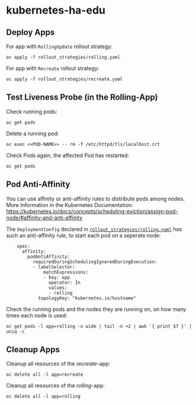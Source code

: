 # kubernetes-ha-edu


## Deploy Apps
For app with `RollingUpdate` rollout strategy:
```
oc apply -f rollout_strategies/rolling.yaml
```

For app with `Recreate` rollout strategy:
```
oc apply -f rollout_strategies/recreate.yaml
```

## Test Liveness Probe (in the Rolling-App)
Check running pods:
```
oc get pods
```

Delete a running pod:
```
oc exec <<POD-NAME>> -- rm -f /etc/httpd/tls/localhost.crt
```

Check Pods again, the affected Pod has restarted:
```
oc get pods
```

## Pod Anti-Affinity
You can use affinity or anti-affinity rules to distribute pods among nodes. More Information in the Kubernetes Documentation: https://kubernetes.io/docs/concepts/scheduling-eviction/assign-pod-node/#affinity-and-anti-affinity

The `DeploymentConfig` declared in [`rollout_strategies/rolling.yaml`](rollout_strategies/rolling.yaml) has such an anti-affinity rule, to start each pod on a seperate node:
```
    spec:
      affinity:
        podAntiAffinity:
          requiredDuringSchedulingIgnoredDuringExecution:
          - labelSelector:
              matchExpressions:
              - key: app
                operator: In
                values:
                - rolling
            topologyKey: "kubernetes.io/hostname"
```

Check the running pods and the nodes they are running on, on how many times each node is used:
```
oc get pods -l app=rolling -o wide | tail -n +2 | awk '{ print $7 }' | uniq -c
```

## Cleanup Apps
Cleanup all resources of the *recreate*-app:
```
oc delete all -l app=recreate
```

Cleanup all resources of the *rolling*-app:
```
oc delete all -l app=rolling
```
